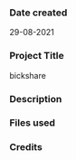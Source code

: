 
### Date created
29-08-2021

### Project Title
bickshare
 
### Description

### Files used

### Credits
